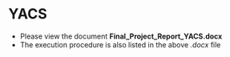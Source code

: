 # YACS

* Please view the document **Final_Project_Report_YACS.docx**
* The execution procedure is also listed in the above *.docx* file